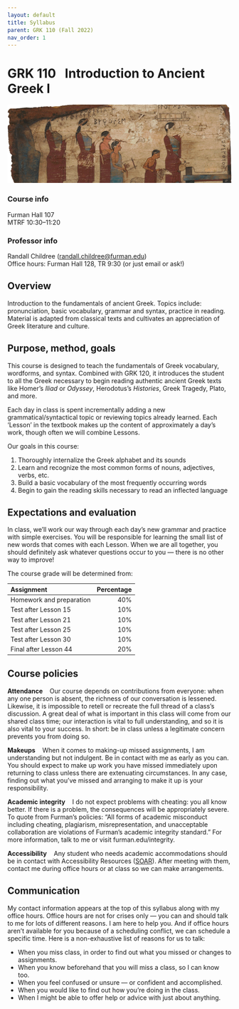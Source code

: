 ```yaml
---
layout: default
title: Syllabus
parent: GRK 110 (Fall 2022)
nav_order: 1
---
```



# GRK 110 &nbsp; Introduction to Ancient Greek I

![Header](grk110.png)

### Course info
Furman Hall 107  
MTRF 10:30–11:20

### Professor info
Randall Childree ([randall.childree@furman.edu](mailto:randall.childree@furman.edu))  
Office hours: Furman Hall 128, TR 9:30 (or just email or ask!)

## Overview
Introduction to the fundamentals of ancient Greek. Topics include: pronunciation, basic vocabulary, grammar and syntax, practice in reading. Material is adapted from classical texts and cultivates an appreciation of Greek literature and culture.

## Purpose, method, goals
This course is designed to teach the fundamentals of Greek vocabulary, wordforms, and syntax. Combined with GRK 120, it introduces the student to all the Greek necessary to begin reading authentic ancient Greek texts like Homer’s _Iliad_ or _Odyssey_, Herodotus’s _Histories_, Greek Tragedy, Plato, and more.

Each day in class is spent incrementally adding a new grammatical/syntactical topic or reviewing topics already learned. Each ‘Lesson’ in the textbook makes up the content of approximately a day’s work, though often we will combine Lessons.

Our goals in this course:
1. Thoroughly internalize the Greek alphabet and its sounds
1. Learn and recognize the most common forms of nouns, adjectives, verbs, etc.
1. Build a basic vocabulary of the most frequently occurring words
1. Begin to gain the reading skills necessary to read an inflected language

## Expectations and evaluation
In class, we’ll work our way through each day’s new grammar and practice with simple exercises. You will be responsible for learning the small list of new words that comes with each Lesson. When we are all together, you should definitely ask whatever questions occur to you — there is no other way to improve! 

The course grade will be determined from:

| Assignment | Percentage |
|:-------------|------------------:|
| Homework and preparation | 40%
| Test after Lesson 15 | 10%
| Test after Lesson 21 | 10%
| Test after Lesson 25 | 10%
| Test after Lesson 30 | 10%
| Final after Lesson 44 | 20%

## Course policies
**Attendance** &nbsp; &nbsp;Our course depends on contributions from everyone: when any one person is absent, the richness of our conversation is lessened. Likewise, it is impossible to retell or recreate the full thread of a class’s discussion. A great deal of what is important in this class will come from our shared class time; our interaction is vital to full understanding, and so it is also vital to your success. In short: be in class unless a legitimate concern prevents you from doing so.

**Makeups** &nbsp; &nbsp;When it comes to making-up missed assignments, I am understanding but not indulgent. Be in contact with me as early as you can. You should expect to make up work you have missed immediately upon returning to class unless there are extenuating circumstances. In any case, finding out what you’ve missed and arranging to make it up is your responsibility.

**Academic integrity** &nbsp; &nbsp;I do not expect problems with cheating: you all know better. If there is a problem, the consequences will be appropriately severe. To quote from Furman’s policies: “All forms of academic misconduct including cheating, plagiarism, misrepresentation, and unacceptable collaboration are violations of Furman’s academic integrity standard.” For more information, talk to me or visit furman.edu/integrity.

**Accessibility** &nbsp; &nbsp;Any student who needs academic accommodations should be in contact with Accessibility Resources ([SOAR](https://www.furman.edu/accessibility/current-student-resources/)). After meeting with them, contact me during office hours or at class so we can make arrangements.

## Communication
My contact information appears at the top of this syllabus along with my office hours. Office hours are not for crises only — you can and should talk to me for lots of different reasons. I am here to help you. And if office hours aren’t available for you because of a scheduling conflict, we can schedule a specific time. Here is a non-exhaustive list of reasons for us to talk:
- When you miss class, in order to find out what you missed or changes to assignments.
- When you know beforehand that you will miss a class, so I can know too.
- When you feel confused or unsure — or confident and accomplished.
- When you would like to find out how you’re doing in the class.
- When I might be able to offer help or advice with just about anything.
